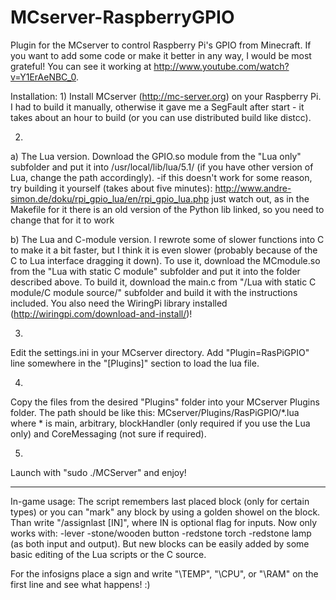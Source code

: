 MCserver-RaspberryGPIO
======================

Plugin for the MCserver to control Raspberry Pi's GPIO from Minecraft.
If you want to add some code or make it better in any way, I would be most grateful!
You can see it working at http://www.youtube.com/watch?v=Y1ErAeNBC_0.

Installation:
1)
Install MCserver (http://mc-server.org) on your Raspberry Pi.
I had to build it manually, otherwise it gave me a SegFault after start - it takes about an hour to build (or you can use distributed build like distcc).

2)
a) The Lua version.
Download the GPIO.so module from the "Lua only" subfolder and put it into /usr/local/lib/lua/5.1/ (if you have other version of Lua, change the path accordingly).
-if this doesn't work for some reason, try building it yourself (takes about five minutes): http://www.andre-simon.de/doku/rpi_gpio_lua/en/rpi_gpio_lua.php
 just watch out, as in the Makefile for it there is an old version of the Python lib linked, so you need to change that for it to work

b) The Lua and C-module version.
I rewrote some of slower functions into C to make it a bit faster, but I think it is even slower (probably because of the C to Lua interface dragging it down).
To use it, download the MCmodule.so from the "Lua with static C module" subfolder and put it into the folder described above.
To build it, download the main.c from "/Lua with static C module/C module source/" subfolder and build it with the instructions included.
You also need the WiringPi library installed (http://wiringpi.com/download-and-install/)!


3)
Edit the settings.ini in your MCserver directory.
Add "Plugin=RasPiGPIO" line somewhere in the "[Plugins]" section to load the lua file.

4)
Copy the files from the desired "Plugins" folder into your MCserver Plugins folder.
The path should be like this:
MCserver/Plugins/RasPiGPIO/*.lua
where * is main, arbitrary, blockHandler (only required if you use the Lua only) and CoreMessaging (not sure if required).

5)
Launch with "sudo ./MCServer" and enjoy!

---------------------------------------------------------------------------------------------------------------------------

In-game usage:
The script remembers last placed block (only for certain types) or you can "mark" any block by using a golden showel on the block.
Than write "/assignlast <Pin number on board> [IN]", where IN is optional flag for inputs.
Now only works with:
 -lever
 -stone/wooden button
 -redstone torch
 -redstone lamp
(as both input and output).
But new blocks can be easily added by some basic editing of the Lua scripts or the C source.

For the infosigns place a sign and write "\TEMP", "\CPU", or "\RAM" on the first line and see what happens! :)
